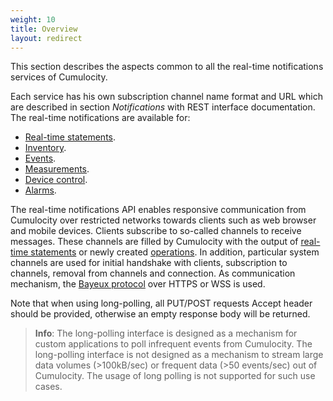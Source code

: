```yaml
---
weight: 10
title: Overview
layout: redirect
---
```


This section describes the aspects common to all the real-time notifications services of Cumulocity.

Each service has his own subscription channel name format and URL which are described in section *Notifications* with REST interface documentation. The real-time notifications are available for:

-   [Real-time statements](/reference/real-time-statements#notifications).
-   [Inventory](/reference/inventory).
-   [Events](/reference/events).
-   [Measurements](/reference/measurements).
-   [Device control](/reference/device-control).
-   [Alarms](/reference/alarms).

The real-time notifications API enables responsive communication from Cumulocity over restricted networks towards clients such as web browser and mobile devices. Clients subscribe to so-called channels to receive messages. These channels are filled by Cumulocity with the output of [real-time statements](/reference/real-time-statements) or newly created [operations](/reference/device-control). In addition, particular system channels are used for initial handshake with clients, subscription to channels, removal from channels and connection. As communication mechanism, the [Bayeux protocol](https://docs.cometd.org/current/reference/#_concepts_bayeux_protocol) over HTTPS or WSS is used.

Note that when using long-polling, all PUT/POST requests Accept header should be provided, otherwise an empty response body will be returned.

> **Info**: The long-polling interface is designed as a mechanism for custom applications to poll infrequent events from Cumulocity. The long-polling interface is not designed as a mechanism to stream large data volumes (>100kB/sec) or frequent data (>50 events/sec) out of Cumulocity. The usage of long polling is not supported for such use cases.
